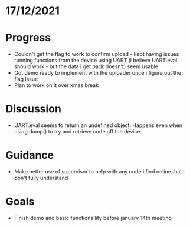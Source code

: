 # 17/12/2021 #
# Progress
- Couldn't get the flag to work to confirm upload - kept having issues running functions from the device using UART (i believe UART.eval should work - but the data i get back doesn't) seem usable
- Got demo ready to implement with the uploader once i figure out the flag issue
- Plan to work on it over xmas break
# Discussion
- UART.eval seems to return an undefined object. Happens even when using dump() to try and retrieve code off the device
# Guidance #
- Make better use of supervisor to help with any code i find online that i don't fully understand
# Goals #
- Finish demo and basic functionallity before january 14th meeting

